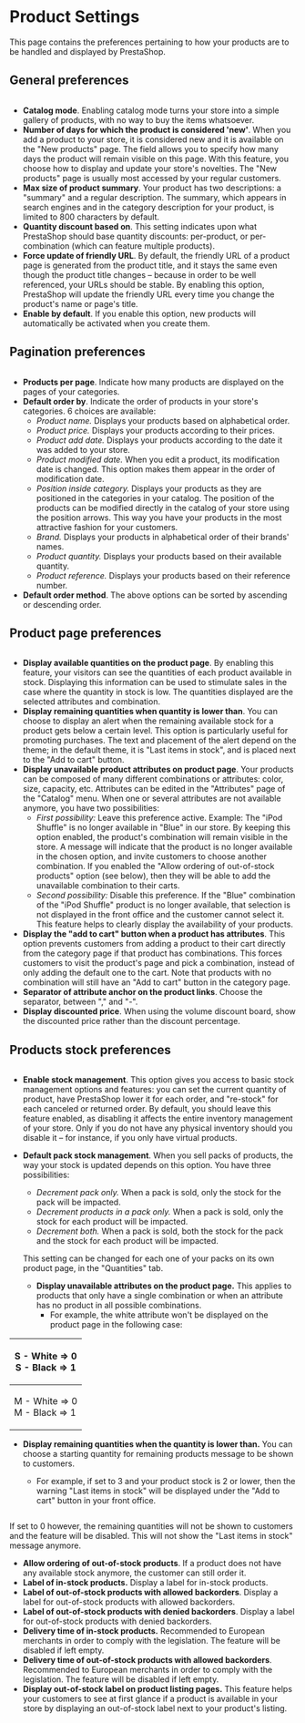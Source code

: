 # Product Settings

This page contains the preferences pertaining to how your products are to be handled and displayed by PrestaShop.

## General preferences <a href="#productsettings-generalpreferences" id="productsettings-generalpreferences"></a>

<figure><img src="../../../.gitbook/assets/image (74).png" alt=""><figcaption></figcaption></figure>

* **Catalog mode**. Enabling catalog mode turns your store into a simple gallery of products, with no way to buy the items whatsoever.
* **Number of days for which the product is considered 'new'**. When you add a product to your store, it is considered new and it is available on the "New products" page. The field allows you to specify how many days the product will remain visible on this page. With this feature, you choose how to display and update your store's novelties. The "New products" page is usually most accessed by your regular customers.
* **Max size of product summary**. Your product has two descriptions: a "summary" and a regular description. The summary, which appears in search engines and in the category description for your product, is limited to 800 characters by default.
* **Quantity discount based on**. This setting indicates upon what PrestaShop should base quantity discounts: per-product, or per-combination (which can feature multiple products).
* **Force update of friendly URL**. By default, the friendly URL of a product page is generated from the product title, and it stays the same even though the product title changes – because in order to be well referenced, your URLs should be stable. By enabling this option, PrestaShop will update the friendly URL every time you change the product's name or page's title.
* **Enable by default**.  If you enable this option, new products will automatically be activated when you create them.

## Pagination preferences <a href="#productsettings-paginationpreferences" id="productsettings-paginationpreferences"></a>

<figure><img src="../../../.gitbook/assets/image (79).png" alt=""><figcaption></figcaption></figure>

* **Products per page**. Indicate how many products are displayed on the pages of your categories.
* **Default order by**. Indicate the order of products in your store's categories. 6 choices are available:
  * _Product name._ Displays your products based on alphabetical order.
  * _Product price._ Displays your products according to their prices.
  * _Product add date._ Displays your products according to the date it was added to your store.
  * _Product modified date._ When you edit a product, its modification date is changed. This option makes them appear in the order of modification date.
  * _Position inside category._ Displays your products as they are positioned in the categories in your catalog. The position of the products can be modified directly in the catalog of your store using the position arrows. This way you have your products in the most attractive fashion for your customers.
  * _Brand._ Displays your products in alphabetical order of their brands' names.
  * _Product quantity._ Displays your products based on their available quantity.
  * _Product reference._ Displays your products based on their reference number.
* **Default order method**. The above options can be sorted by ascending or descending order.

## Product page preferences <a href="#productsettings-productpagepreferences" id="productsettings-productpagepreferences"></a>

<figure><img src="../../../.gitbook/assets/image (75).png" alt=""><figcaption></figcaption></figure>

* **Display available quantities on the product page**. By enabling this feature, your visitors can see the quantities of each product available in stock. Displaying this information can be used to stimulate sales in the case where the quantity in stock is low. The quantities displayed are the selected attributes and combination.
* **Display remaining quantities when quantity is lower than**. You can choose to display an alert when the remaining available stock for a product gets below a certain level. This option is particularly useful for promoting purchases. The text and placement of the alert depend on the theme; in the default theme, it is "Last items in stock", and is placed next to the "Add to cart" button.
* **Display unavailable product attributes on product page**. Your products can be composed of many different combinations or attributes: color, size, capacity, etc. Attributes can be edited in the "Attributes" page of the "Catalog" menu. When one or several attributes are not available anymore, you have two possibilities:
  * _First possibility:_ Leave this preference active. Example: The "iPod Shuffle" is no longer available in "Blue" in our store. By keeping this option enabled, the product's combination will remain visible in the store. A message will indicate that the product is no longer available in the chosen option, and invite customers to choose another combination. If you enabled the "Allow ordering of out-of-stock products" option (see below), then they will be able to add the unavailable combination to their carts.
  * _Second possibility:_ Disable this preference. If the "Blue" combination of the "iPod Shuffle" product is no longer available, that selection is not displayed in the front office and the customer cannot select it. This feature helps to clearly display the availability of your products.
* **Display the "add to cart" button when a product has attributes**. This option prevents customers from adding a product to their cart directly from the category page if that product has combinations. This forces customers to visit the product's page and pick a combination, instead of only adding the default one to the cart. Note that products with no combination will still have an "Add to cart" button in the category page.
* **Separator of attribute anchor on the product links**. Choose the separator, between "," and "-".
* **Display discounted price**. When using the volume discount board, show the discounted price rather than the discount percentage.

## Products stock preferences <a href="#productsettings-productsstockpreferences" id="productsettings-productsstockpreferences"></a>

<figure><img src="../../../.gitbook/assets/image (71).png" alt=""><figcaption></figcaption></figure>

* **Enable stock management**. This option gives you access to basic stock management options and features: you can set the current quantity of product, have PrestaShop lower it for each order, and "re-stock" for each canceled or returned order. By default, you should leave this feature enabled, as disabling it affects the entire inventory management of your store. Only if you do not have any physical inventory should you disable it – for instance, if you only have virtual products.
*   **Default pack stock management**. When you sell packs of products, the way your stock is updated depends on this option. You have three possibilities:

    * _Decrement pack only._ When a pack is sold, only the stock for the pack will be impacted.
    * _Decrement products in a pack only._ When a pack is sold, only the stock for each product will be impacted.
    * _Decrement both._ When a pack is sold, both the stock for the pack and the stock for each product will be impacted.

    This setting can be changed for each one of your packs on its own product page, in the "Quantities" tab.

    * **Display unavailable attributes on the product page.** This applies to products that only have a single combination or when an attribute has no product in all possible combinations.
      * For example, the white attribute won't be displayed on the product page in the following case:

| <p>S - White => 0<br>S - Black => 1</p> |
| --------------------------------------- |
| <p>M - White => 0<br>M - Black => 1</p> |

*   **Display remaining quantities when the quantity is lower than.** You can choose a starting quantity for remaining products message to be shown to customers.&#x20;

    * For example, if set to 3 and your product stock is 2 or lower, then the warning "Last items in stock" will be displayed under the "Add to cart" button in your front office.

    &#x20;

    <figure><img src="../../../.gitbook/assets/image (70) (3).png" alt=""><figcaption></figcaption></figure>

If set to 0 however, the remaining quantities will not be shown to customers and the feature will be disabled. This will not show the "Last items in stock" message anymore.

* **Allow ordering of out-of-stock products**. If a product does not have any available stock anymore, the customer can still order it.
* **Label of in-stock products.** Display a label for in-stock products.
* **Label of out-of-stock products with allowed backorders**. Display a label for out-of-stock products with allowed backorders.
* **Label of out-of-stock products with denied backorders**. Display a label for out-of-stock products with denied backorders.&#x20;
* **Delivery time of in-stock products.** Recommended to European merchants in order to comply with the legislation. The feature will be disabled if left empty.
* **Delivery time of out-of-stock products with allowed backorders**. Recommended to European merchants in order to comply with the legislation. The feature will be disabled if left empty.
* **Display out-of-stock label on product listing pages.** This feature helps your customers to see at first glance if a product is available in your store by displaying an out-of-stock label next to your product's listing.

<figure><img src="../../../.gitbook/assets/image (78).png" alt=""><figcaption></figcaption></figure>
